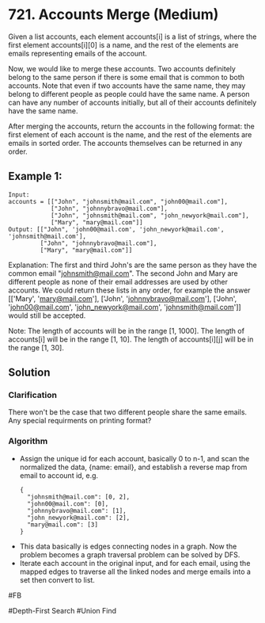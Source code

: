 # 721. Accounts Merge (Medium)

Given a list accounts, each element accounts[i] is a list of strings, where the first element accounts[i][0] is a name, and the rest of the elements are emails representing emails of the account.

Now, we would like to merge these accounts. Two accounts definitely belong to the same person if there is some email that is common to both accounts. Note that even if two accounts have the same name, they may belong to different people as people could have the same name. A person can have any number of accounts initially, but all of their accounts definitely have the same name.

After merging the accounts, return the accounts in the following format: the first element of each account is the name, and the rest of the elements are emails in sorted order. The accounts themselves can be returned in any order.

## Example 1:
```
Input: 
accounts = [["John", "johnsmith@mail.com", "john00@mail.com"], 
            ["John", "johnnybravo@mail.com"],
            ["John", "johnsmith@mail.com", "john_newyork@mail.com"],
            ["Mary", "mary@mail.com"]]
Output: [["John", 'john00@mail.com', 'john_newyork@mail.com', 'johnsmith@mail.com'], 
         ["John", "johnnybravo@mail.com"],
         ["Mary", "mary@mail.com"]]
```
Explanation: 
The first and third John's are the same person as they have the common email "johnsmith@mail.com".
The second John and Mary are different people as none of their email addresses are used by other accounts.
We could return these lists in any order, for example the answer [['Mary', 'mary@mail.com'], ['John', 'johnnybravo@mail.com'], 
['John', 'john00@mail.com', 'john_newyork@mail.com', 'johnsmith@mail.com']] would still be accepted.

Note:
The length of accounts will be in the range [1, 1000].
The length of accounts[i] will be in the range [1, 10].
The length of accounts[i][j] will be in the range [1, 30].

## Solution

### Clarification
There won't be the case that two different people share the same emails.
Any special requirments on printing format?

### Algorithm
- Assign the unique id for each account, basically 0 to n-1, and scan the normalized the data, {name: email}, and establish a reverse map from email to account id, e.g.
  ```
  {
    "johnsmith@mail.com": [0, 2],
    "john00@mail.com": [0],
    "johnnybravo@mail.com": [1],
    "john_newyork@mail.com": [2],
    "mary@mail.com": [3]
  }
  ```
- This data basically is edges connecting nodes in a graph. Now the problem becomes a graph traversal problem can be solved by DFS.
- Iterate each account in the original input, and for each email, using the mapped edges to traverse all the linked nodes and merge emails into a set then convert to list.

#FB

#Depth-First Search #Union Find
